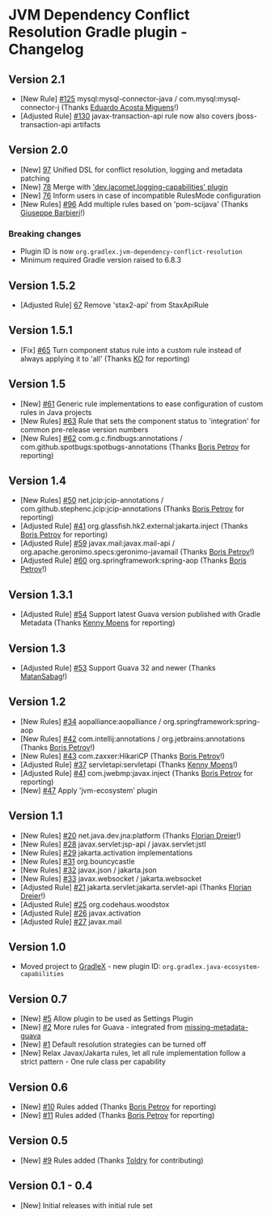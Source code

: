 # JVM Dependency Conflict Resolution Gradle plugin - Changelog

## Version 2.1
* [New Rule] [#125](https://github.com/gradlex-org/jvm-dependency-conflict-resolution/issues/125) mysql:mysql-connector-java / com.mysql:mysql-connector-j (Thanks [Eduardo Acosta Miguens](https://github.com/eduacostam)!)
* [Adjusted Rule] [#130](https://github.com/gradlex-org/jvm-dependency-conflict-resolution/issues/130) javax-transaction-api rule now also covers jboss-transaction-api artifacts

## Version 2.0
* [New] [97](https://github.com/gradlex-org/jvm-dependency-conflict-resolution/issues/97) Unified DSL for conflict resolution, logging and metadata patching
* [New] [78](https://github.com/gradlex-org/jvm-dependency-conflict-resolution/issues/78) Merge with ['dev.jacomet.logging-capabilities' plugin](https://github.com/ljacomet/logging-capabilities)
* [New] [76](https://github.com/gradlex-org/jvm-dependency-conflict-resolution/issues/76) Inform users in case of incompatible RulesMode configuration
* [New Rules] [#96](https://github.com/gradlex-org/jvm-dependency-conflict-resolution/pull/96) Add multiple rules based on 'pom-scijava' (Thanks [Giuseppe Barbieri](https://github.com/elect86)!)

### Breaking changes

* Plugin ID is now `org.gradlex.jvm-dependency-conflict-resolution`
* Minimum required Gradle version raised to 6.8.3

## Version 1.5.2
* [Adjusted Rule] [67](https://github.com/gradlex-org/jvm-dependency-conflict-resolution/issues/67) Remove 'stax2-api' from StaxApiRule

## Version 1.5.1
* [Fix] [#65](https://github.com/gradlex-org/jvm-dependency-conflict-resolution/issues/65) Turn component status rule into a custom rule instead of always applying it to 'all' (Thanks [KO](https://github.com/ko-at-work) for reporting)

## Version 1.5
* [New] [#61](https://github.com/gradlex-org/jvm-dependency-conflict-resolution/issues/61) Generic rule implementations to ease configuration of custom rules in Java projects
* [New Rules] [#63](https://github.com/gradlex-org/jvm-dependency-conflict-resolution/issues/63) Rule that sets the component status to 'integration' for common pre-release version numbers
* [New Rules] [#62](https://github.com/gradlex-org/jvm-dependency-conflict-resolution/issues/62) com.g.c.findbugs:annotations / com.github.spotbugs:spotbugs-annotations (Thanks [Boris Petrov](https://github.com/boris-petrov) for reporting)

## Version 1.4
* [New Rules] [#50](https://github.com/gradlex-org/jvm-dependency-conflict-resolution/issues/50) net.jcip:jcip-annotations / com.github.stephenc.jcip:jcip-annotations (Thanks [Boris Petrov](https://github.com/boris-petrov) for reporting)
* [Adjusted Rule] [#41](https://github.com/gradlex-org/jvm-dependency-conflict-resolution/issues/41) org.glassfish.hk2.external:jakarta.inject (Thanks [Boris Petrov](https://github.com/boris-petrov) for reporting)
* [Adjusted Rule] [#59](https://github.com/gradlex-org/jvm-dependency-conflict-resolution/issues/59) javax.mail:javax.mail-api / org.apache.geronimo.specs:geronimo-javamail (Thanks [Boris Petrov](https://github.com/boris-petrov)!)
* [Adjusted Rule] [#60](https://github.com/gradlex-org/jvm-dependency-conflict-resolution/issues/60) org.springframework:spring-aop (Thanks [Boris Petrov](https://github.com/boris-petrov)!)

## Version 1.3.1
* [Adjusted Rule] [#54](https://github.com/gradlex-org/jvm-dependency-conflict-resolution/issues/54) Support latest Guava version published with Gradle Metadata (Thanks [Kenny Moens](https://github.com/kmoens) for reporting)

## Version 1.3
* [Adjusted Rule] [#53](https://github.com/gradlex-org/jvm-dependency-conflict-resolution/issues/53) Support Guava 32 and newer (Thanks [MatanSabag](https://github.com/MatanSabag)!)

## Version 1.2
* [New Rules] [#34](https://github.com/gradlex-org/jvm-dependency-conflict-resolution/issues/34) aopalliance:aopalliance / org.springframework:spring-aop
* [New Rules] [#42](https://github.com/gradlex-org/jvm-dependency-conflict-resolution/issues/42) com.intellij:annotations / org.jetbrains:annotations (Thanks [Boris Petrov](https://github.com/boris-petrov)!)
* [New Rules] [#43](https://github.com/gradlex-org/jvm-dependency-conflict-resolution/issues/43) com.zaxxer:HikariCP (Thanks [Boris Petrov](https://github.com/boris-petrov)!)
* [Adjusted Rule] [#37](https://github.com/gradlex-org/jvm-dependency-conflict-resolution/issues/37) servletapi:servletapi (Thanks [Kenny Moens](https://github.com/kmoens)!)
* [Adjusted Rule] [#41](https://github.com/gradlex-org/jvm-dependency-conflict-resolution/issues/41) com.jwebmp:javax.inject (Thanks [Boris Petrov](https://github.com/boris-petrov) for reporting)
* [New] [#47](https://github.com/gradlex-org/jvm-dependency-conflict-resolution/issues/47) Apply 'jvm-ecosystem' plugin

## Version 1.1

* [New Rules] [#20](https://github.com/gradlex-org/jvm-dependency-conflict-resolution/issues/20) net.java.dev.jna:platform (Thanks [Florian Dreier](https://github.com/DreierF)!)
* [New Rules] [#28](https://github.com/gradlex-org/jvm-dependency-conflict-resolution/issues/28) javax.servlet:jsp-api / javax.servlet:jstl
* [New Rules] [#29](https://github.com/gradlex-org/jvm-dependency-conflict-resolution/issues/29) jakarta.activation implementations
* [New Rules] [#31](https://github.com/gradlex-org/jvm-dependency-conflict-resolution/issues/31) org.bouncycastle
* [New Rules] [#32](https://github.com/gradlex-org/jvm-dependency-conflict-resolution/issues/32) javax.json / jakarta.json
* [New Rules] [#33](https://github.com/gradlex-org/jvm-dependency-conflict-resolution/issues/33) javax.websocket / jakarta.websocket
* [Adjusted Rule] [#21](https://github.com/gradlex-org/jvm-dependency-conflict-resolution/issues/21) jakarta.servlet:jakarta.servlet-api (Thanks [Florian Dreier](https://github.com/DreierF)!)
* [Adjusted Rule] [#25](https://github.com/gradlex-org/jvm-dependency-conflict-resolution/issues/25) org.codehaus.woodstox
* [Adjusted Rule] [#26](https://github.com/gradlex-org/jvm-dependency-conflict-resolution/issues/26) javax.activation
* [Adjusted Rule] [#27](https://github.com/gradlex-org/jvm-dependency-conflict-resolution/issues/27) javax.mail

## Version 1.0

* Moved project to [GradleX](https://gradlex.org) - new plugin ID: `org.gradlex.java-ecosystem-capabilities`

## Version 0.7
* [New] [#5](https://github.com/gradlex-org/jvm-dependency-conflict-resolution/issues/5) Allow plugin to be used as Settings Plugin
* [New] [#2](https://github.com/gradlex-org/jvm-dependency-conflict-resolution/issues/2) More rules for Guava - integrated from [missing-metadata-guava](https://github.com/gradlex-org/missing-metadata-guava)
* [New] [#1](https://github.com/gradlex-org/jvm-dependency-conflict-resolution/issues/1) Default resolution strategies can be turned off
* [New] Relax Javax/Jakarta rules, let all rule implementation follow a strict pattern - One rule class per capability

## Version 0.6
* [New] [#10](https://github.com/gradlex-org/jvm-dependency-conflict-resolution/issues/10) Rules added (Thanks [Boris Petrov](https://github.com/boris-petrov) for reporting)
* [New] [#11](https://github.com/gradlex-org/jvm-dependency-conflict-resolution/issues/11) Rules added (Thanks [Boris Petrov](https://github.com/boris-petrov) for reporting)

## Version 0.5
* [New] [#9](https://github.com/gradlex-org/jvm-dependency-conflict-resolution/issues/9) Rules added (Thanks [Toldry](https://github.com/Toldry) for contributing)

## Version 0.1 - 0.4
* [New] Initial releases with initial rule set
